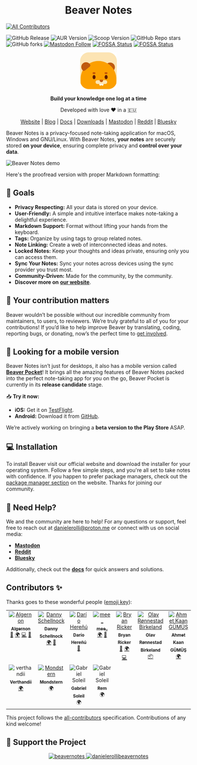 <h1 align="center">Beaver Notes</h1>

<!-- ALL-CONTRIBUTORS-BADGE:START - Do not remove or modify this section -->
[![All Contributors](https://img.shields.io/badge/all_contributors-11-orange.svg?style=flat)](#contributors-)
<!-- ALL-CONTRIBUTORS-BADGE:END -->
![GitHub Release](https://img.shields.io/github/v/release/daniele-rolli/beaver-notes?style=flat&color=orange)
![AUR Version](https://img.shields.io/aur/version/beaver-notes?style=flat&logo=archlinux&color=blue)
![Scoop Version](https://img.shields.io/scoop/v/beaver-notes?bucket=extras&style=flat&color=orange)
![GitHub Repo stars](https://img.shields.io/github/stars/daniele-rolli/beaver-notes?style=flat)
![GitHub forks](https://img.shields.io/github/forks/daniele-rolli/beaver-notes?style=flat)
[![Mastodon Follow](https://img.shields.io/mastodon/follow/110691710015859509?style=flat&color=6364FF)](https://mastodon.social/@Beavernotes)
[![FOSSA Status](https://app.fossa.com/api/projects/git%2Bgithub.com%2FDaniele-rolli%2FBeaver-Notes.svg?type=shield&issueType=license)](https://app.fossa.com/projects/git%2Bgithub.com%2FDaniele-rolli%2FBeaver-Notes?ref=badge_shield&issueType=license)
[![FOSSA Status](https://app.fossa.com/api/projects/git%2Bgithub.com%2FDaniele-rolli%2FBeaver-Notes.svg?type=shield&issueType=security)](https://app.fossa.com/projects/git%2Bgithub.com%2FDaniele-rolli%2FBeaver-Notes?ref=badge_shield&issueType=security)

<div align="center">
<img src="https://raw.githubusercontent.com/Beaver-Notes/beaver-website/main/src/assets/logo.png" alt="Beaver Logo" width="100">

<p><b>Build your knowledge one log at a time</b></p>
<p>Developed with love ❤️ in a 🇪🇺</p>

[Website](https://beavernotes.com) | [Blog](https://blog.beavernotes.com) | [Docs](https://docs.beavernotes.com) | [Downloads](https://beavernotes.com/#/Download) | [Mastodon](https://mastodon.social/@Beavernotes) | [Reddit](https://www.reddit.com/r/BeaverNotes/) | [Bluesky](https://bsky.app/profile/beavernotes.com)

</div>

Beaver Notes is a privacy-focused note-taking application for macOS, Windows and GNU/Linux. With Beaver Notes, **your notes** are securely stored **on your device**, ensuring complete privacy and **control over your data**.

![Beaver Notes demo](https://github.com/Beaver-Notes/Beaver-Notes/assets/67503004/a7b38689-0363-49f0-8ed8-60e7358b1df6)

Here's the proofread version with proper Markdown formatting:  

## 🎯 Goals  

- **Privacy Respecting:** All your data is stored on your device.  
- **User-Friendly:** A simple and intuitive interface makes note-taking a delightful experience.  
- **Markdown Support:** Format without lifting your hands from the keyboard.
- **Tags:** Organize by using tags to group related notes.  
- **Note Linking:** Create a web of interconnected ideas and notes.  
- **Locked Notes:** Keep your thoughts and ideas private, ensuring only you can access them.  
- **Sync Your Notes:** Sync your notes across devices using the sync provider you trust most.  
- **Community-Driven:** Made for the community, by the community.  
- **Discover more on** [**our website**](https://beavernotes.com).  

## 💖 Your contribution matters

Beaver wouldn’t be possible without our incredible community from maintainers, to users, to reviewers. We’re truly grateful to all of you for your contributions! If you’d like to help improve Beaver by translating, coding, reporting bugs, or donating, now’s the perfect time to [get involved](https://docs.beavernotes.com/beaver%20notes%20(dev)/2025/01/03/How-to-contribute.html).

## 📱 Looking for a mobile version

Beaver Notes isn’t just for desktops, it also has a mobile version called [**Beaver Pocket**](https://beavernotes.com/#/Pocket)! It brings all the amazing features of Beaver Notes packed into the perfect note-taking app for you on the go, Beaver Pocket is currently in its **release candidate** stage.  

📥 **Try it now:**  
- **iOS:** Get it on [TestFlight](https://testflight.apple.com/join/dSsmsGLY).  
- **Android:** Download it from [GitHub](https://github.com/Beaver-Notes/Beaver-pocket/releases).  

We’re actively working on bringing a **beta version to the Play Store** ASAP.

## 💻 Installation

To install Beaver visit our official website and download the installer for your operating system. Follow a few simple steps, and you're all set to take notes with confidence. If you happen to prefer package managers, check out the [package manager section](https://beavernotes.com/#/Packages) on the website. Thanks for joining our community.

## 🔎 Need Help?

We and the community are here to help! For any questions or support, feel free to reach out at [danielerolli@proton.me](mailto:danielerolli@proton.me) or connect with us on social media:  

- [**Mastodon**](https://mastodon.social/@Beavernotes)  
- [**Reddit**](https://www.reddit.com/r/BeaverNotes/)  
- [**Bluesky**](https://bsky.app/profile/beavernotes.com)  

Additionally, check out the [**docs**](https://docs.beavernotes.com) for quick answers and solutions.


## Contributors ✨

Thanks goes to these wonderful people ([emoji key](https://allcontributors.org/docs/en/emoji-key)):

<!-- ALL-CONTRIBUTORS-LIST:START - Do not remove or modify this section -->
<!-- prettier-ignore-start -->
<!-- markdownlint-disable -->
<table>
  <tbody>
    <tr>
      <td align="center" valign="top" width="14.28%"><a href="http://bigshans.github.io"><img src="https://avatars.githubusercontent.com/u/26884666?v=4?s=100" width="100px;" alt="Algernon"/><br /><sub><b>Algernon</b></sub></a><br /><a href="https://github.com/Beaver-Notes/Beaver-Notes/issues?q=author%3Abigshans" title="Bug reports">🐛</a> <a href="#translation-bigshans" title="Translation">🌍</a> <a href="https://github.com/Beaver-Notes/Beaver-Notes/commits?author=bigshans" title="Code">💻</a> <a href="#maintenance-bigshans" title="Maintenance">🚧</a></td>
      <td align="center" valign="top" width="14.28%"><a href="https://github.com/eag75"><img src="https://avatars.githubusercontent.com/u/155111097?v=4?s=100" width="100px;" alt="Danny Schellnock"/><br /><sub><b>Danny Schellnock</b></sub></a><br /><a href="#translation-eag75" title="Translation">🌍</a> <a href="#maintenance-eag75" title="Maintenance">🚧</a></td>
      <td align="center" valign="top" width="14.28%"><a href="https://github.com/kant"><img src="https://avatars.githubusercontent.com/u/32717?v=4?s=100" width="100px;" alt="Darío Hereñú"/><br /><sub><b>Darío Hereñú</b></sub></a><br /><a href="https://github.com/Beaver-Notes/Beaver-Notes/commits?author=kant" title="Documentation">📖</a></td>
      <td align="center" valign="top" width="14.28%"><a href="https://github.com/mee141"><img src="https://avatars.githubusercontent.com/u/93583530?v=4?s=100" width="100px;" alt="mee_"/><br /><sub><b>mee_</b></sub></a><br /><a href="#translation-mee141" title="Translation">🌍</a> <a href="#maintenance-mee141" title="Maintenance">🚧</a></td>
      <td align="center" valign="top" width="14.28%"><a href="https://www.eave.fyi"><img src="https://avatars.githubusercontent.com/u/978899?v=4?s=100" width="100px;" alt="Bryan Ricker"/><br /><sub><b>Bryan Ricker</b></sub></a><br /><a href="https://github.com/Beaver-Notes/Beaver-Notes/commits?author=bricker" title="Documentation">📖</a> <a href="#translation-bricker" title="Translation">🌍</a> <a href="https://github.com/Beaver-Notes/Beaver-Notes/commits?author=bricker" title="Code">💻</a></td>
      <td align="center" valign="top" width="14.28%"><a href="https://olavrb.no"><img src="https://avatars.githubusercontent.com/u/6450056?v=4?s=100" width="100px;" alt="Olav Rønnestad Birkeland"/><br /><sub><b>Olav Rønnestad Birkeland</b></sub></a><br /><a href="#platform-o-l-a-v" title="Packaging/porting to new platform">📦</a></td>
      <td align="center" valign="top" width="14.28%"><a href="http://tahinli.com"><img src="https://avatars.githubusercontent.com/u/96421894?v=4?s=100" width="100px;" alt="Ahmet Kaan GÜMÜŞ"/><br /><sub><b>Ahmet Kaan GÜMÜŞ</b></sub></a><br /><a href="#translation-Tahinli" title="Translation">🌍</a></td>
    </tr>
    <tr>
         <td align="center" valign="top" width="14.28%">
        <img src="https://avatars.githubusercontent.com/u/424443?v=4" width="100px;" alt="verthandii"/>
        <br /><sub><b>Verthandii</b></sub>
        <br />
        <a href="https://github.com/Daniele-rolli/Beaver-Notes/commit/6b3240dbc69f667f6a74cd29387f628f94c67ef2" title="Translation">🌍</a>
      </td>
      <td align="center" valign="top" width="14.28%">
        <a href="https://moooon.dresden.network">
          <img src="https://files.mastodon.social/cache/accounts/avatars/109/133/358/983/739/539/original/581ad9fb29a9a04d.png" width="100px;" alt="Mondstern"/>
          <br /><sub><b>Mondstern</b></sub>
        </a>
        <br />
        <a title="Translation">🌍</a>
      </td>
      <td align="center" valign="top" width="14.28%">
        <img src="https://avatars.githubusercontent.com/u/424443?v=4" width="100px;" alt="Gabriel Soleil"/>
        <br /><sub><b>Gabriel Soleil</b></sub>
        <br />
        <a title="Translation">🌍</a>
      </td>
      <td align="center" valign="top" width="14.28%">
        <img src="https://avatars.githubusercontent.com/u/424443?v=4" width="100px;" alt="Gabriel Soleil"/>
        <br /><sub><b>Rem</b></sub>
        <br />
        <a title="Translation">🌍</a>
      </td>
    </tr>
  </tbody>
</table>

<!-- markdownlint-restore -->
<!-- prettier-ignore-end -->

<!-- ALL-CONTRIBUTORS-LIST:END -->

This project follows the [all-contributors](https://github.com/all-contributors/all-contributors) specification. Contributions of any kind welcome!

## 💖 Support the Project

<div align="center">
    <p>
        <a href="https://www.buymeacoffee.com/beavernotes">
            <img src="https://cdn.buymeacoffee.com/buttons/v2/default-yellow.png" height="50" width="210" alt="beavernotes" />
        </a>
        <a href="https://ko-fi.com/danielerollibeavernotes">
            <img src="https://cdn.ko-fi.com/cdn/kofi3.png?v=3" height="50" width="210" alt="danielerollibeavernotes" />
        </a>
    </p>
</div>
